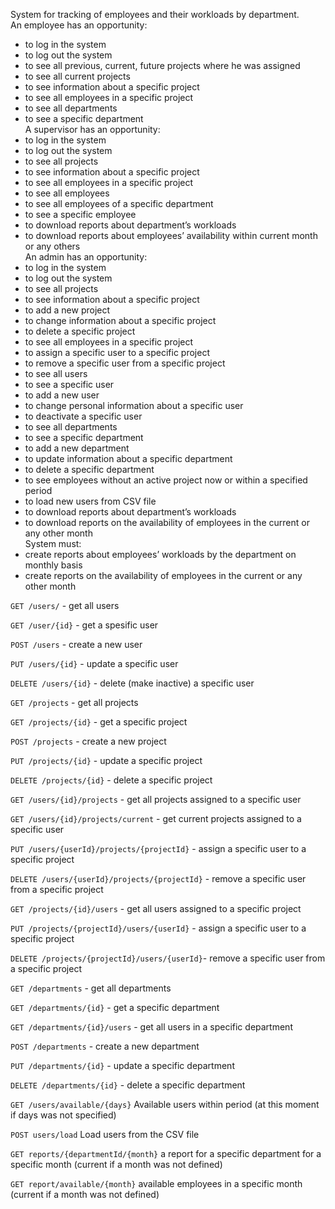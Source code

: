 System for tracking of employees and their workloads by department.
<br/>An employee has an opportunity:

- to log in the system
- to log out the system
- to see all previous, current, future projects where he was assigned
- to see all current projects
- to see information about a specific project
- to see all employees in a specific project
- to see all departments
- to see a specific department
  <br/>A supervisor has an opportunity:
- to log in the system
- to log out the system
- to see all projects
- to see information about a specific project
- to see all employees in a specific project
- to see all employees
- to see all employees of a specific department
- to see a specific employee
- to download reports about department’s workloads
- to download reports about employees’ availability within current month or any others
  <br/>An admin has an opportunity:
- to log in the system
- to log out the system
- to see all projects
- to see information about a specific project
- to add a new project
- to change information about a specific project
- to delete a specific project
- to see all employees in a specific project
- to assign a specific user to a specific project
- to remove a specific user from a specific project
- to see all users
- to see a specific user
- to add a new user
- to change personal information about a specific user
- to deactivate a specific user
- to see all departments
- to see a specific department
- to add a new department
- to update information about a specific department
- to delete a specific department
- to see employees without an active project now or within a specified period
- to load new users from CSV file
- to download reports about department’s workloads
- to download reports on the availability of employees in the current or any other month
  <br/>System must:
- create reports about employees’ workloads by the department on monthly basis
- create reports on the availability of employees in the current or any other month

`GET /users/` - get all users

`GET /user/{id}` - get a spesific user

`POST /users` - create a new user

`PUT /users/{id}` - update a specific user

`DELETE /users/{id}` - delete (make inactive) a specific user

`GET /projects` - get all projects

`GET /projects/{id}` - get a specific project

`POST /projects` - create a new project

`PUT /projects/{id}` - update a specific project

`DELETE /projects/{id}` - delete a specific project

`GET /users/{id}/projects` - get all projects assigned to a specific user

`GET /users/{id}/projects/current` - get current projects assigned to a specific user

`PUT /users/{userId}/projects/{projectId}` - assign a specific user to a specific project

`DELETE /users/{userId}/projects/{projectId}` - remove a specific user from a specific project

`GET /projects/{id}/users` - get all users assigned to a specific project

`PUT /projects/{projectId}/users/{userId}` - assign a specific user to a specific project

`DELETE /projects/{projectId}/users/{userId}`- remove a specific user from a specific project

`GET /departments` - get all departments

`GET /departments/{id}` - get a specific department

`GET /departments/{id}/users` - get all users in a specific department

`POST /departments` - create a new department

`PUT /departments/{id}` - update a specific department

`DELETE /departments/{id}` - delete a specific department

`GET /users/available/{days}`
Available users within period (at this moment if days was not specified)

`POST users/load`
Load users from the CSV file

`GET reports/{departmentId/{month}`
a report for a specific department for a specific month (current if a month was not defined)

`GET report/available/{month}`
available employees in a specific month (current if a month was not defined) 
